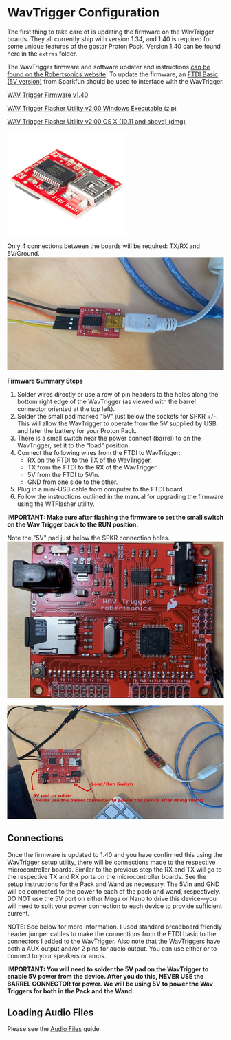 # WavTrigger Configuration

The first thing to take care of is updating the firmware on the WavTrigger boards. They all currently ship with version 1.34, and 1.40 is required for some unique features of the gpstar Proton Pack. Version 1.40 can be found here in the `extras` folder.

The WavTrigger firmware and software updater and instructions [can be found on the Robertsonics website](https://www.robertsonics.com/wav-trigger). To update the firmware, an [FTDI Basic (5V version)](https://www.sparkfun.com/products/9716) from Sparkfun should be used to interface with the WavTrigger.

[WAV Trigger Firmware v1.40](https://github.com/gpstar81/haslab-proton-pack/raw/main/extras/WAVTrig_20230904_v140.hex)

[WAV Trigger Flasher Utility v2.00 Windows Executable (zip)](https://www.robertsonics.com/s/WTFlasher_20230108_v200.zip)

[WAV Trigger Flasher Utility v2.00 OS X (10.11 and above) (dmg)](https://www.robertsonics.com/s/WTFlasher_20230108_v200.dmg)


![FTDI Board](images/FTDI.png)

Only 4 connections between the boards will be required: TX/RX and 5V/Ground.
![USB and Wire Connections](images/WavTriggerFTDI.jpg)

**Firmware Summary Steps**

1. Solder wires directly or use a row of pin headers to the holes along the bottom right edge of the WavTrigger (as viewed with the barrel connector oriented at the top left).
1. Solder the small pad marked "5V" just below the sockets for SPKR +/-. This will allow the WavTrigger to operate from the 5V supplied by USB and later the battery for your Proton Pack.
1. There is a small switch near the power connect (barrel) to on the WavTrigger, set it to the “load” position.
1. Connect the following wires from the FTDI to WavTrigger:
	- RX on the FTDI to the TX of the WavTrigger.
	- TX from the FTDI to the RX of the WavTrigger.
	- 5V from the FTDI to 5Vin.
	- GND from one side to the other.
1. Plug in a mini-USB cable from computer to the FTDI board.
1. Follow the instructions outlined in the manual for upgrading the firmware using the WTFlasher utility.

**IMPORTANT: Make sure after flashing the firmware to set the small switch on the Wav Trigger back to the RUN position.**

Note the "5V" pad just below the SPKR connection holes.
![Board Closeup](images/WavTrigger.jpg)

![Connection Overview](images/WavTrigger5V.jpg)

## Connections

Once the firmware is updated to 1.40 and you have confirmed this using the WavTrigger setup utility, there will be connections made to the respective microcontroller boards. Similar to the previous step the RX and TX will go to the respective TX and RX ports on the microcontroller boards. See the setup instructions for the Pack and Wand as necessary. The 5Vin and GND will be connected to the power to each of the pack and wand, respectively. DO NOT use the 5V port on either Mega or Nano to drive this device--you will need to split your power connection to each device to provide sufficient current.

NOTE: See below for more information. I used standard breadboard friendly header jumper cables to make the connections from the FTDI basic to the connectors I added to the WavTrigger. Also note that the WavTriggers have both a AUX output and/or 2 pins for audio output. You can use either or to connect to your speakers or amps.

**IMPORTANT: You will need to solder the 5V pad on the WavTrigger to enable 5V power from the device. After you do this, NEVER USE the BARREL CONNECTOR for power. We will be using 5V to power the Wav Triggers for both in the Pack and the Wand.**

## Loading Audio Files

Please see the [Audio Files](AUDIO.md) guide.
